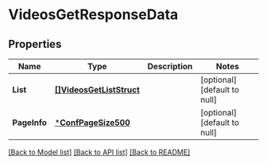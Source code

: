 # VideosGetResponseData

## Properties
Name | Type | Description | Notes
------------ | ------------- | ------------- | -------------
**List** | [**[]VideosGetListStruct**](VideosGetListStruct.md) |  | [optional] [default to null]
**PageInfo** | [***ConfPageSize500**](conf_page_size_500.md) |  | [optional] [default to null]

[[Back to Model list]](../README.md#documentation-for-models) [[Back to API list]](../README.md#documentation-for-api-endpoints) [[Back to README]](../README.md)



